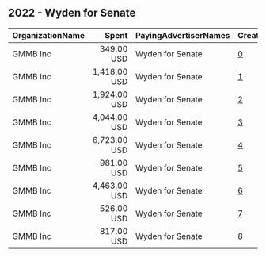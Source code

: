 ## 2022 - Wyden for Senate 
|OrganizationName|Spent|PayingAdvertiserNames|CreativeUrls|Impressions|Genders|AgeBrackets|CountryCodes|BillingAddresses|CandidateBallotInformation|
|:---|---:|:---|:---|---:|:---|:---|:---|:---|:---|
|GMMB  Inc|349.00 USD|Wyden for Senate|[0](https://www.snap.com/political-ads/asset/8b1ddcaaf109d1f0f184836b4d29fd3cab326485134badfab7fe5f262ef45d2a?mediaType=mp4)|26,354||18-35|united states|"3050 K Street,Washington,20007,US"|Wyden for Senate|
|GMMB  Inc|1,418.00 USD|Wyden for Senate|[1](https://www.snap.com/political-ads/asset/3fb9b4efca9a8a8b08d7acb64b4cbeb508c08fc776241258dc5e552f48be6d29?mediaType=mp4)|118,186|FEMALE|18+|united states|"3050 K Street,Washington,20007,US"|Wyden for Senate|
|GMMB  Inc|1,924.00 USD|Wyden for Senate|[2](https://www.snap.com/political-ads/asset/a6bcff7b23cb97e2f4cad6e4f25aaadc76ac46b3fd86b11574fa785bf04ec4a9?mediaType=mp4)|147,071||18-35|united states|"3050 K Street,Washington,20007,US"|Wyden for Senate|
|GMMB  Inc|4,044.00 USD|Wyden for Senate|[3](https://www.snap.com/political-ads/asset/1fc0f648f988e8eafda4343d400ec1e70d72c13ae329807caf9f3aa96107fd10?mediaType=mp4)|293,360||18-35|united states|"3050 K Street,Washington,20007,US"|Wyden for Senate|
|GMMB  Inc|6,723.00 USD|Wyden for Senate|[4](https://www.snap.com/political-ads/asset/2223039362c32d3c9697f3e0f0fb8dc58d5b783036db674de62ed7f3003dc7cc?mediaType=mp4)|502,367||18-35|united states|"3050 K Street,Washington,20007,US"|Wyden for Senate|
|GMMB  Inc|981.00 USD|Wyden for Senate|[5](https://www.snap.com/political-ads/asset/9d83f8c36ad1285a004eb412f0a6f5c569e01fd530afd7426daf1dda178f8497?mediaType=mp4)|81,861|FEMALE|18+|united states|"3050 K Street,Washington,20007,US"|Wyden for Senate|
|GMMB  Inc|4,463.00 USD|Wyden for Senate|[6](https://www.snap.com/political-ads/asset/c9aac9b2300fd39813e86504f3d2ee0b2526c283927bccb638aa8e66e8e58d5b?mediaType=mp4)|315,426||18-35|united states|"3050 K Street,Washington,20007,US"|Wyden for Senate|
|GMMB  Inc|526.00 USD|Wyden for Senate|[7](https://www.snap.com/political-ads/asset/de486afb92777a7c6f1607e72729386ef207ce759ea859dd9f2db00330358d5b?mediaType=mp4)|39,479||18-35|united states|"3050 K Street,Washington,20007,US"|Wyden for Senate|
|GMMB  Inc|817.00 USD|Wyden for Senate|[8](https://www.snap.com/political-ads/asset/d0754defffa41f4e94ccb2e8b548659a456b4d586a8e62d46e13c39f0cd85dde?mediaType=mp4)|62,296||18-35|united states|"3050 K Street,Washington,20007,US"|Wyden for Senate|
